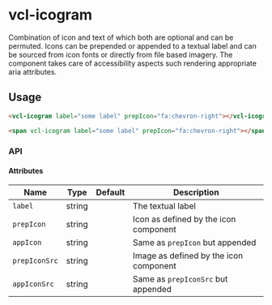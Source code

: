 # vcl-icogram

Combination of icon and text of which both are optional and can be permuted.
Icons can be prepended or appended to a textual label and can be sourced from icon
fonts or directly from file based imagery.
The component takes care of accessibility aspects such rendering appropriate aria
attributes.

## Usage

```html
<vcl-icogram label="some label" prepIcon="fa:chevron-right"></vcl-icogram>

<span vcl-icogram label="some label" prepIcon="fa:chevron-right"></span>
```

### API

#### Attributes

| Name                         | Type        | Default  | Description
| ---------------------------- | ----------- | -------- |--------------
| `label`                      | string      |          | The textual label
| `prepIcon`                   | string      |          | Icon as defined by the icon component
| `appIcon`                    | string      |          | Same as `prepIcon` but appended
| `prepIconSrc`                | string      |          | Image as defined by the icon component
| `appIconSrc`                 | string      |          | Same as `prepIconSrc` but appended
